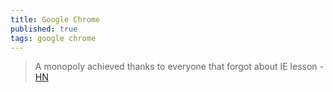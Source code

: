 ```yaml
---
title: Google Chrome
published: true
tags: google chrome
---
```

> A monopoly achieved thanks to everyone that forgot about IE lesson - [HN](https://news.ycombinator.com/item?id=44545060)
